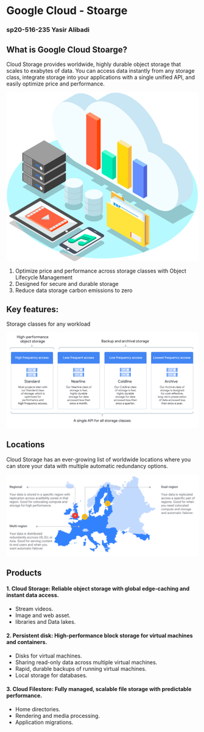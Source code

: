 # Google Cloud - Stoarge

### sp20-516-235 Yasir Alibadi

## What is Google Cloud Stoarge?

Cloud Storage provides worldwide, highly durable object storage that scales to exabytes of data.
You can access data instantly from any storage class, integrate storage into your applications 
with a single unified API, and easily optimize price and performance.

![alt text](https://github.com/cloudmesh-community/sp20-516-235/blob/master/images/hero-overview-storage_2x.jpg)

1. Optimize price and performance across storage classes with Object Lifecycle Management
2. Designed for secure and durable storage
3. Reduce data storage carbon emissions to zero

## Key features:

Storage classes for any workload

![alt text](https://github.com/cloudmesh-community/sp20-516-235/blob/master/images/storage-classes_2x.png)

## Locations 

Cloud Storage has an ever-growing list of worldwide locations where you can store your data with multiple automatic redundancy options.

![alt text](https://github.com/cloudmesh-community/sp20-516-235/blob/master/images/choose-location_2x.png)

## Products

#### 1. Cloud Storage: Reliable object storage with global edge-caching and instant data access.

- Stream videos.
- Image and web asset.
- libraries and Data lakes.

#### 2. Persistent disk: High-performance block storage for virtual machines and containers.

- Disks for virtual machines. 
- Sharing read-only data across multiple virtual machines.
- Rapid, durable backups of running virtual machines.
- Local storage for databases.

#### 3. Cloud Filestore: Fully managed, scalable file storage with predictable performance.

- Home directories.
- Rendering and media processing.
- Application migrations.

